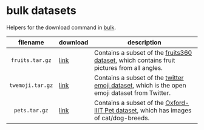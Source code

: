 # bulk datasets

Helpers for the download command in [bulk](https://github.com/koaning/bulk).

|     filename     | download                                                                  | description                                                                                                                                  |
|:----------------:|---------------------------------------------------------------------------|----------------------------------------------------------------------------------------------------------------------------------------------|
| `fruits.tar.gz`  | [link](https://github.com/koaning/bulk-datasets/raw/main/fruits.tar.gz)   | Contains a subset of the [fruits360 dataset](https://www.kaggle.com/datasets/moltean/fruits), which contains fruit pictures from all angles. |
| `twemoji.tar.gz` | [link](https://github.com/koaning/bulk-datasets/raw/main/twemoji.tar.gz)  | Contains a subset of the [twitter emoji dataset](https://twemoji.twitter.com/), which is the open emoji dataset from Twitter.                |
| `pets.tar.gz`    | [link](https://github.com/koaning/bulk-datasets/raw/main/pets.tar.gz)     | Contains a subset of the [Oxford-IIIT Pet dataset](https://www.robots.ox.ac.uk/~vgg/data/pets/), which has images of cat/dog-breeds.         |
